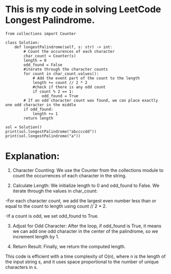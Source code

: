 # This is my code in solving LeetCode Longest Palindrome.

```
from collections import Counter

class Solution:
    def longestPalindrome(self, s: str) -> int:
        # Count the occurences of each character
        char_count = Counter(s)
        length = 0
        odd_found = False
        #iterate through the character counts
        for count in char_count.values():
            # Add the event part of the count to the length
            length += count // 2 * 2
            #check if there is any odd count
            if count % 2 == 1:
                odd_found = True
        # If an odd character count was found, we can place exactly one odd character in the middle
        if odd_found:
            length += 1
        return length
    
sol = Solution()
print(sol.longestPalindrome("abccccdd"))
print(sol.longestPalindrome("a"))
```

# Explanation:

1. Character Counting: We use the Counter from the collections module to count the occurrences of each character in the string.

2. Calculate Length: We initialize length to 0 and odd_found to False. We iterate through the values in char_count:

  -For each character count, we add the largest even number less than or equal to the count to length using count // 2 * 2.

  -If a count is odd, we set odd_found to True.

3. Adjust for Odd Character: After the loop, if odd_found is True, it means we can add one odd character in the center of the palindrome, so we increment length by 1.

4. Return Result: Finally, we return the computed length.

This code is efficient with a time complexity of O(n), where n is the length of the input string s, and it uses space proportional to the number of unique characters in s.
